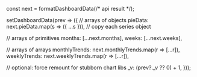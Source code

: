 const next = formatDashboardData(/* api result */);

setDashboardData(prev => ({
  // arrays of objects
  pieData: next.pieData.map(s => ({ ...s })),          // copy each series object

  // arrays of primitives
  months: [...next.months],
  weeks:  [...next.weeks],

  // arrays of arrays
  monthlyTrends: next.monthlyTrends.map(r => [...r]),
  weeklyTrends:  next.weeklyTrends.map(r => [...r]),

  // optional: force remount for stubborn chart libs
  _v: (prev?._v ?? 0) + 1,
}));

